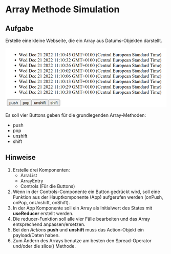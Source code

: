 # Array Methode Simulation

## Aufgabe

Erstelle eine kleine Webseite, die ein Array aus Datums-Objekten darstellt.

![Referenz Bild](reference.png)

Es soll vier Buttons geben für die grundlegenden Array-Methoden:

- push
- pop
- unshift
- shift

## Hinweise

1. Erstelle drei Komponenten:
   - ArraList
   - ArrayEntry
   - Controls (Für die Buttons)
2. Wenn in der Controls-Componente ein Button gedrückt wird, soll eine Funktion aus der Hauptkomponente (App) aufgerufen werden (onPush, onPop, onUnshift, onShift).
3. In der App Komponente soll ein Array als Initialwert des States mit **useReducer** erstellt werden.
4. Die reducer-Funktion soll alle vier Fälle bearbeiten und das Array entsprechend anpassen/ersetzen.
5. Bei den _Actions_ **push** und **unshift** muss das Action-Objekt ein payload/Daten haben.
6. Zum Ändern des Arrays benutze am besten den Spread-Operator und/oder die slice() Methode.
